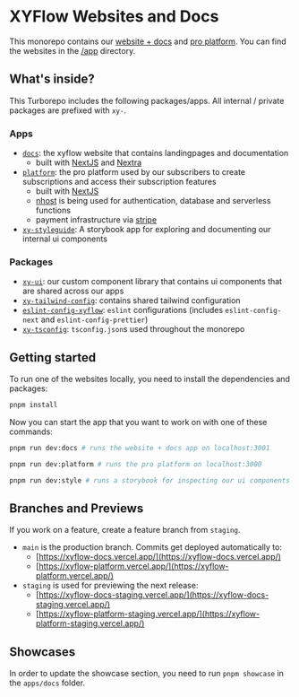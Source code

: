 # XYFlow Websites and Docs

This monorepo contains our [website + docs](https://xyflow.com) and [pro platform](https://pro.xyflow.com). You can find the websites in the [/app](app) directory.

## What's inside?

This Turborepo includes the following packages/apps. All internal / private packages are prefixed with `xy-`.

### Apps

- [`docs`](apps/docs): the xyflow website that contains landingpages and documentation
  - built with [NextJS](https://nextjs.org/) and [Nextra](https://nextra.site/)
- [`platform`](apps/platform): the pro platform used by our subscribers to create subscriptions and access their subscription features
  - built with [NextJS](https://nextjs.org/)
  - [nhost](https://nhost.io) is being used for authentication, database and serverless functions
  - payment infrastructure via [stripe](https://stripe.com)
- [`xy-styleguide`](apps/xy-styleguide): A storybook app for exploring and documenting our internal ui components

### Packages

- [`xy-ui`](packages/xy-ui): our custom component library that contains ui components that are shared across our apps
- [`xy-tailwind-config`](packages/xy-tailwind-config): contains shared tailwind configuration
- [`eslint-config-xyflow`](packages/xy-eslint-config): `eslint` configurations (includes `eslint-config-next` and `eslint-config-prettier`)
- [`xy-tsconfig`](packages/xy-tsconfig): `tsconfig.json`s used throughout the monorepo

## Getting started

To run one of the websites locally, you need to install the dependencies and packages:

```sh
pnpm install
```

Now you can start the app that you want to work on with one of these commands:

```sh
pnpm run dev:docs # runs the website + docs app on localhost:3001

pnpm run dev:platform # runs the pro platform on localhost:3000

pnpm run dev:style # runs a storybook for inspecting our ui components on localhost:6006
```

## Branches and Previews

If you work on a feature, create a feature branch from `staging`.

- `main` is the production branch. Commits get deployed automatically to:
  - [https://xyflow-docs.vercel.app/](https://xyflow-docs.vercel.app/)
  - [https://xyflow-platform.vercel.app/](https://xyflow-platform.vercel.app/)
- `staging` is used for previewing the next release:
  - [https://xyflow-docs-staging.vercel.app/](https://xyflow-docs-staging.vercel.app/)
  - [https://xyflow-platform-staging.vercel.app/](https://xyflow-platform-staging.vercel.app/)

## Showcases

In order to update the showcase section, you need to run `pnpm showcase` in the `apps/docs` folder.
